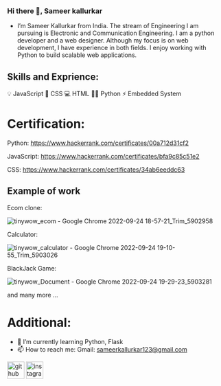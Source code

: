 ### Hi there 👋, Sameer kallurkar
- I’m Sameer Kallurkar from India. The stream of Engineering I am pursuing is Electronic and Communication Engineering. I am a python developer and a web designer. Although my focus is on web development, I have experience in both fields. I enjoy working with Python to build scalable web applications.

## Skills and Exprience:

💡 JavaScript
🎨 CSS
💻 HTML
👨‍💻 Python
⚡ Embedded System

# Certification:
Python: https://www.hackerrank.com/certificates/00a712d31cf2

JavaScript: https://www.hackerrank.com/certificates/bfa9c85c51e2

CSS: https://www.hackerrank.com/certificates/34ab6eeddc63

## Example of work

Ecom clone:

![tinywow_ecom - Google Chrome 2022-09-24 18-57-21_Trim_5902958](https://user-images.githubusercontent.com/113765294/192101452-49c3bca3-c4d8-4e12-adbe-09f69ebb68ba.gif)


Calculator:

![tinywow_calculator - Google Chrome 2022-09-24 19-10-55_Trim_5903026](https://user-images.githubusercontent.com/113765294/192101585-d9d5c6c2-6c72-4716-8b95-806468826f2e.gif)

BlackJack Game:


![tinywow_Document - Google Chrome 2022-09-24 19-29-23_5903281](https://user-images.githubusercontent.com/113765294/192102072-5c0f87b0-6a07-4028-815b-ce8a7b8be230.gif)

  and many more ... 

# Additional:

- 🌱 I’m currently learning Python, Flask 
- 📫 How to reach me: Gmail: sameerkallurkar123@gmail.com 


[<img src='https://cdn.jsdelivr.net/npm/simple-icons@3.0.1/icons/github.svg' alt='github' height='40'>](https://github.com/Sameer-kallurkar)  [<img src='https://cdn.jsdelivr.net/npm/simple-icons@3.0.1/icons/instagram.svg' alt='instagram' height='40'>](https://www.instagram.com/sameerkallurkar/)  



<!---
Sameer-kallurkar/Sameer-kallurkar is a ✨ special ✨ repository because its `README.md` (this file) appears on your GitHub profile.
You can click the Preview link to take a look at your changes.
--->
